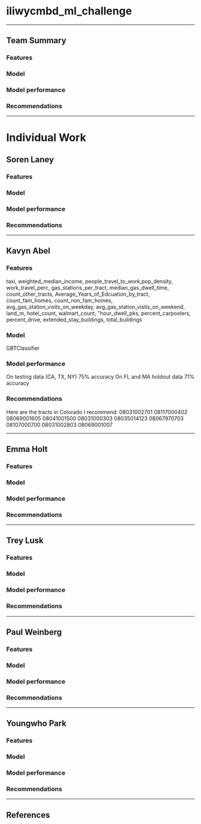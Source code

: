# iliwycmbd_ml_challenge

***
## Team Summary 

### Features

### Model

### Model performance

### Recommendations

***
# Individual Work

## Soren Laney

### Features

### Model

### Model performance

### Recommendations

***

## Kavyn Abel

### Features
taxi, weighted_median_income, people_travel_to_work,pop_density, work_travel_perc, gas_stations_per_tract, median_gas_dwell_time, count_other_tracts, Average_Years_of_Edcuation_by_tract, count_fam_homes, count_non_fam_homes, avg_gas_station_visits_on_weekday, avg_gas_station_visits_on_weekend, land_m, hotel_count, walmart_count, "hour_dwell_pks, percent_carpoolers, percent_drive, extended_stay_buildings, total_buildings

### Model
GBTClassifier

### Model performance
On testing data (CA, TX, NY) 75% accuracy
On FL and MA holdout data 71% accuracy

### Recommendations
Here are the tracts in Colorado I recommend:
08031002701
08117000402
08069001605
08041001500
08031000303
08035014123
08067970703
08107000700
08031002803
08069001007

***

## Emma Holt 

### Features

### Model

### Model performance

### Recommendations

***

## Trey Lusk 

### Features

### Model

### Model performance

### Recommendations

***

## Paul Weinberg 

### Features

### Model

### Model performance

### Recommendations

***

## Youngwho Park

### Features

### Model

### Model performance

### Recommendations

***

## References 


